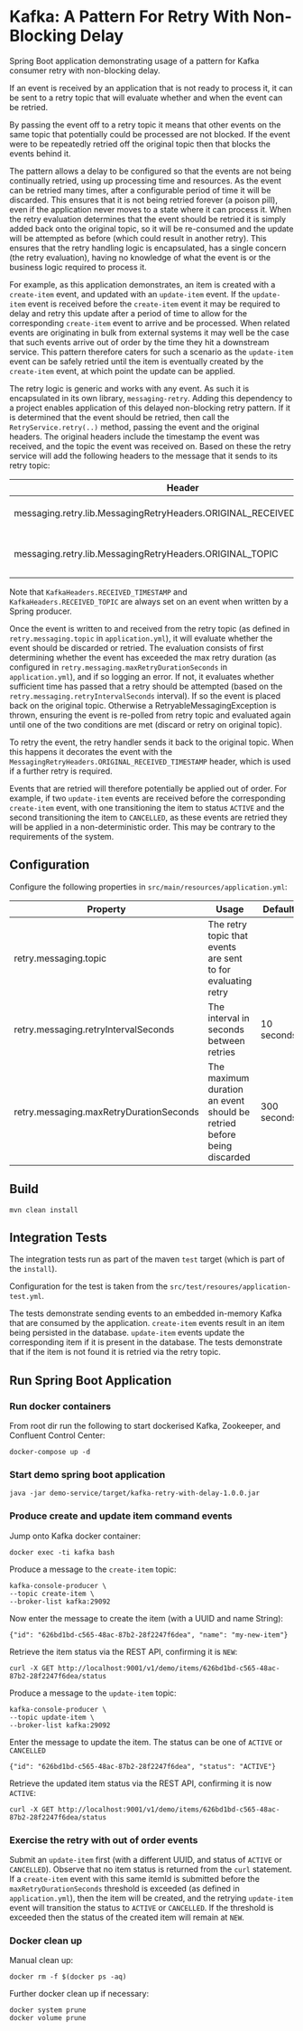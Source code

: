 # Kafka: A Pattern For Retry With Non-Blocking Delay

Spring Boot application demonstrating usage of a pattern for Kafka consumer retry with non-blocking delay.

If an event is received by an application that is not ready to process it, it can be sent to a retry topic that will evaluate whether and when the event can be retried.

By passing the event off to a retry topic it means that other events on the same topic that potentially could be processed are not blocked.  If the event were to be repeatedly retried off the original topic then that blocks the events behind it.

The pattern allows a delay to be configured so that the events are not being continually retried, using up processing time and resources.  As the event can be retried many times, after a configurable period of time it will be discarded.  This ensures that it is not being retried forever (a poison pill), even if the application never moves to a state where it can process it.  When the retry evaluation determines that the event should be retried it is simply added back onto the original topic, so it will be re-consumed and the update will be attempted as before (which could result in another retry).  This ensures that the retry handling logic is encapsulated, has a single concern (the retry evaluation), having no knowledge of what the event is or the business logic required to process it.

For example, as this application demonstrates, an item is created with a `create-item` event, and updated with an `update-item` event.  If the `update-item` event is received before the `create-item` event it may be required to delay and retry this update after a period of time to allow for the corresponding `create-item` event to arrive and be processed.  When related events are originating in bulk from external systems it may well be the case that such events arrive out of order by the time they hit a downstream service.  This pattern therefore caters for such a scenario as the `update-item` event can be safely retried until the item is eventually created by the `create-item` event, at which point the update can be applied.

The retry logic is generic and works with any event.  As such it is encapsulated in its own library, `messaging-retry`.  Adding this dependency to a project enables application of this delayed non-blocking retry pattern.  If it is determined that the event should be retried, then call the `RetryService.retry(..)` method, passing the event and the original headers.  The original headers include the timestamp the event was received, and the topic the event was received on.  Based on these the retry service will add the following headers to the message that it sends to its retry topic: 

|Header|Value|
|---|---|
|messaging.retry.lib.MessagingRetryHeaders.ORIGINAL_RECEIVED_TIMESTAMP|This is the original received timestamp of the event, taken from the `org.springframework.kafka.support.KafkaHeaders.RECEIVED_TIMESTAMP` header.|
|messaging.retry.lib.MessagingRetryHeaders.ORIGINAL_TOPIC|The original topic name of the message, taken from the `org.springframework.kafka.support.KafkaHeaders.RECEIVED_TOPIC` header.  When the message is ready to retry, this is the topic that the message will be placed on.|

Note that `KafkaHeaders.RECEIVED_TIMESTAMP` and `KafkaHeaders.RECEIVED_TOPIC` are always set on an event when written by a Spring producer.

Once the event is written to and received from the retry topic (as defined in `retry.messaging.topic` in `application.yml`), it will evaluate whether the event should be discarded or retried.  The evaluation consists of first determining whether the event has exceeded the max retry duration (as configured in `retry.messaging.maxRetryDurationSeconds` in `application.yml`), and if so logging an error.  If not, it evaluates whether sufficient time has passed that a retry should be attempted (based on the `retry.messaging.retryIntervalSeconds` interval).  If so the event is placed back on the original topic.  Otherwise a RetryableMessagingException is thrown, ensuring the event is re-polled from retry topic and evaluated again until one of the two conditions are met (discard or retry on original topic). 

To retry the event, the retry handler sends it back to the original topic.  When this happens it decorates the event with the `MessagingRetryHeaders.ORIGINAL_RECEIVED_TIMESTAMP` header, which is used if a further retry is required.

Events that are retried will therefore potentially be applied out of order.  For example, if two `update-item` events are received before the corresponding `create-item` event, with one transitioning the item to status `ACTIVE` and the second transitioning the item to `CANCELLED`, as these events are retried they will be applied in a non-deterministic order.  This may be contrary to the requirements of the system. 

## Configuration

Configure the following properties in `src/main/resources/application.yml`:

|Property|Usage|Default|
|---|---|---|
|retry.messaging.topic| The retry topic that events are sent to for evaluating retry|
|retry.messaging.retryIntervalSeconds| The interval in seconds between retries| 10 seconds|
|retry.messaging.maxRetryDurationSeconds| The maximum duration an event should be retried before being discarded|300 seconds|

## Build
```
mvn clean install
```

## Integration Tests

The integration tests run as part of the maven `test` target (which is part of the `install`).

Configuration for the test is taken from the `src/test/resoures/application-test.yml`.

The tests demonstrate sending events to an embedded in-memory Kafka that are consumed by the application.  `create-item` events result in an item being persisted in the database.  `update-item` events update the corresponding item if it is present in the database.  The tests demonstrate that if the item is not found it is retried via the retry topic.

## Run Spring Boot Application

### Run docker containers

From root dir run the following to start dockerised Kafka, Zookeeper, and Confluent Control Center:
```
docker-compose up -d
```

### Start demo spring boot application
```
java -jar demo-service/target/kafka-retry-with-delay-1.0.0.jar
```

### Produce create and update item command events

Jump onto Kafka docker container:
```
docker exec -ti kafka bash
```

Produce a message to the `create-item` topic:
```
kafka-console-producer \
--topic create-item \
--broker-list kafka:29092 
```
Now enter the message to create the item (with a UUID and name String):
```
{"id": "626bd1bd-c565-48ac-87b2-28f2247f6dea", "name": "my-new-item"}
```

Retrieve the item status via the REST API, confirming it is `NEW`:
```
curl -X GET http://localhost:9001/v1/demo/items/626bd1bd-c565-48ac-87b2-28f2247f6dea/status
```

Produce a message to the `update-item` topic:
```
kafka-console-producer \
--topic update-item \
--broker-list kafka:29092 
```

Enter the message to update the item. The status can be one of `ACTIVE` or `CANCELLED`
```
{"id": "626bd1bd-c565-48ac-87b2-28f2247f6dea", "status": "ACTIVE"}
```

Retrieve the updated item status via the REST API, confirming it is now `ACTIVE`:
```
curl -X GET http://localhost:9001/v1/demo/items/626bd1bd-c565-48ac-87b2-28f2247f6dea/status
```

### Exercise the retry with out of order events

Submit an `update-item` first (with a different UUID, and status of `ACTIVE` or `CANCELLED`).  Observe that no item status is returned from the `curl` statement.  If a `create-item` event with this same itemId is submitted before the `maxRetryDurationSeconds` threshold is exceeded (as defined in `application.yml`), then the item will be created, and the retrying `update-item` event will transition the status to `ACTIVE` or `CANCELLED`.  If the threshold is exceeded then the status of the created item will remain at `NEW`.

### Docker clean up

Manual clean up:
```
docker rm -f $(docker ps -aq)
```
Further docker clean up if necessary:
```
docker system prune
docker volume prune
```
